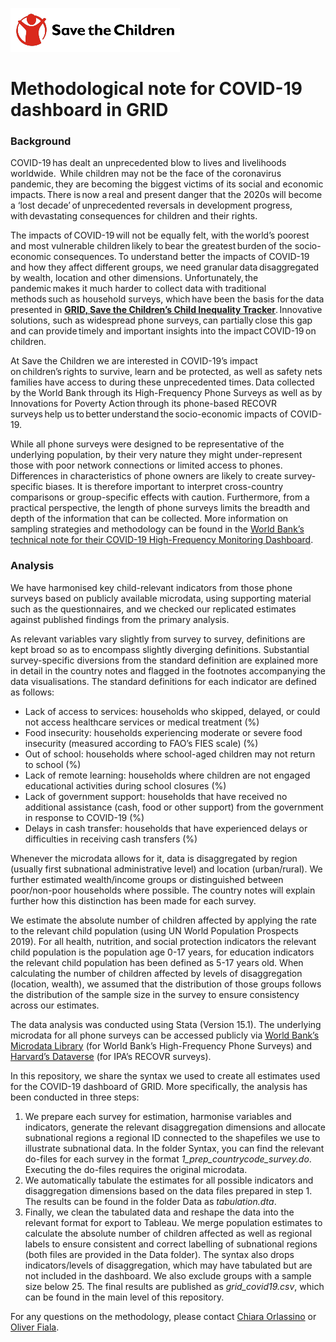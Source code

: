![Save the Children](https://github.com/oliverfiala/grid-covid19/blob/master/Data/SaveTheChildren.png)
# Methodological note for COVID-19 dashboard in GRID 

### Background 

COVID-19 has dealt an unprecedented blow to lives and livelihoods worldwide.  While children may not be the face of the coronavirus pandemic, they are becoming the biggest victims of its social and economic impacts. There is now a real and present danger that the 2020s will become a ‘lost decade’ of unprecedented reversals in development progress, with devastating consequences for children and their rights.  

The impacts of COVID-19 will not be equally felt, with the world’s poorest and most vulnerable children likely to bear the greatest burden of the socio-economic consequences. To understand better the impacts of COVID-19 and how they affect different groups, we need granular data disaggregated by wealth, location and other dimensions. Unfortunately, the pandemic makes it much harder to collect data with traditional methods such as household surveys, which have been the basis for the data presented in **[GRID, Save the Children’s Child Inequality Tracker](http://www.childinequality.org)**. Innovative solutions, such as widespread phone surveys, can partially close this gap and can provide timely and important insights into the impact COVID-19 on children.  

At Save the Children we are interested in COVID-19’s impact on children’s rights to survive, learn and be protected, as well as safety nets families have access to during these unprecedented times. Data collected by the World Bank through its High-Frequency Phone Surveys as well as by Innovations for Poverty Action through its phone-based RECOVR surveys help us to better understand the socio-economic impacts of COVID-19.  

While all phone surveys were designed to be representative of the underlying population, by their very nature they might under-represent those with poor network connections or limited access to phones. Differences in characteristics of phone owners are likely to create survey-specific biases. It is therefore important to interpret cross-country comparisons or group-specific effects with caution. Furthermore, from a practical perspective, the length of phone surveys limits the breadth and depth of the information that can be collected. More information on sampling strategies and methodology can be found in the [World Bank’s technical note for their COVID-19 High-Frequency Monitoring Dashboard](http://pubdocs.worldbank.org/en/106981605043307033/COVID-19-Dashboard-Technical-Note.pdf). 

### Analysis 

We have harmonised key child-relevant indicators from those phone surveys based on publicly available microdata, using supporting material such as the questionnaires, and we checked our replicated estimates against published findings from the primary analysis.  

As relevant variables vary slightly from survey to survey, definitions are kept broad so as to encompass slightly diverging definitions. Substantial survey-specific diversions from the standard definition are explained more in detail in the country notes and flagged in the footnotes accompanying the data visualisations. The standard definitions for each indicator are defined as follows: 

* Lack of access to services: households who skipped, delayed, or could not access healthcare services or medical treatment (%) 
* Food insecurity: households experiencing moderate or severe food insecurity (measured according to FAO’s FIES scale) (%) 
* Out of school: households where school-aged children may not return to school (%)  
* Lack of remote learning: households where children are not engaged educational activities during school closures (%) 
* Lack of government support: households that have received no additional assistance (cash, food or other support) from the government in response to COVID-19 (%) 
* Delays in cash transfer: households that have experienced delays or difficulties in receiving cash transfers (%) 

Whenever the microdata allows for it, data is disaggregated by region (usually first subnational administrative level) and location (urban/rural). We further estimated wealth/income groups or distinguished between poor/non-poor households where possible. The country notes will explain further how this distinction has been made for each survey. 

We estimate the absolute number of children affected by applying the rate to the relevant child population (using UN World Population Prospects 2019). For all health, nutrition, and social protection indicators the relevant child population is the population age 0-17 years, for education indicators the relevant child population has been defined as 5-17 years old. When calculating the number of children affected by levels of disaggregation (location, wealth), we assumed that the distribution of those groups follows the distribution of the sample size in the survey to ensure consistency across our estimates. 

The data analysis was conducted using Stata (Version 15.1). The underlying microdata for all phone surveys can be accessed publicly via [World Bank’s Microdata Library](https://microdata.worldbank.org/index.php/home) (for World Bank’s High-Frequency Phone Surveys) and [Harvard’s Dataverse](https://dataverse.harvard.edu/dataverse/ipa) (for IPA’s RECOVR surveys). 

In this repository, we share the syntax we used to create all estimates used for the COVID-19 dashboard of GRID. More specifically, the analysis has been conducted in three steps: 
1. We prepare each survey for estimation, harmonise variables and indicators, generate the relevant disaggregation dimensions and allocate subnational regions a regional ID connected to the shapefiles we use to illustrate subnational data. In the folder Syntax, you can find the relevant do-files for each survey in the format *1_prep_countrycode_survey.do*. Executing the do-files requires the original microdata. 
2. We automatically tabulate the estimates for all possible indicators and disaggregation dimensions based on the data files prepared in step 1. The results can be found in the folder Data as *tabulation.dta*. 
3. Finally, we clean the tabulated data and reshape the data into the relevant format for export to Tableau. We merge population estimates to calculate the absolute number of children affected as well as regional labels to ensure consistent and correct labelling of subnational regions (both files are provided in the Data folder). The syntax also drops indicators/levels of disaggregation, which may have tabulated but are not included in the dashboard. We also exclude groups with a sample size below 25. The final results are published as *grid_covid19.csv*, which can be found in the main level of this repository. 

For any questions on the methodology, please contact [Chiara Orlassino](mailto:c.orlassino@savethechildren.org.uk) or [Oliver Fiala](mailto:o.fiala@savethechildren.org.uk).
